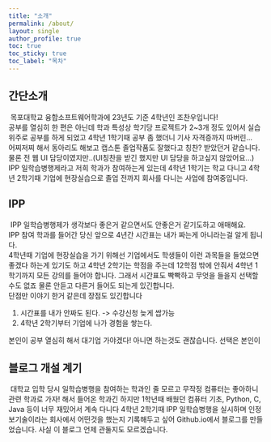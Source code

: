 ```yaml
---
title: "소개"
permalink: /about/
layout: single
author_profile: true
toc: true
toc_sticky: true
toc_label: "목차"
---
```

## 간단소개
&nbsp;목포대학교 융합소프트웨어학과에 23년도 기준 4학년인 조찬우입니다!  
공부를 열심히 한 편은 아닌데 학과 특성상 학기당 프로젝트가 2~3개 정도 있어서 실습 위주로 공부를 하게 되었고 4학년 1학기때 공부 좀 했더니 기사 자격증까지 따버린...  
어찌저찌 해서 동아리도 해보고 캡스톤 졸업작품도 잘했다고 칭찬? 받았던거 같습니다. 물론 전 웹 UI 담당이였지만..(UI칭찬을 받긴 했지만 UI 담당을 하고싶지 않았어요...)  
IPP 일학습병행제라고 저희 학과가 참여하는게 있는데 4학년 1학기는 학교 다니고 4학년 2학기때 기업에 현장실습으로 졸업 전까지 회사를 다니는 사업에 참여중입니다.

## IPP
&nbsp;IPP 일학습병행제가 생각보다 좋은거 같으면서도 안좋은거 같기도하고 애매해요.  
IPP 참여 학과를 들어간 당신 앞으로 4년간 시간표는 내가 짜는게 아니라는걸 알게 됩니다.  
4학년때 기업에 현장실습을 가기 위해선 기업에서도 학생들이 이런 과목들을 들었으면 좋겠다 하는게 있기도 하고 4학년 2학기는 학점을 주는데 12학점 밖에 안줘서 4학년 1학기까지 모든 강의를 들어야 합니다. 그래서 시간표도 빡빡하고 무엇을 들을지 선택할 수도 없죠 물론 안듣고 다른거 들어도 되는게 있긴합니다.  
단점만 이야기 한거 같은데 장점도 있긴합니다

1. 시간표를 내가 안짜도 된다. -> 수강신청 늦게 쌉가능
2. 4학년 2학기부터 기업에 나가 경험을 쌓는다.  

본인이 공부 열심히 해서 대기업 가야겠다! 아니면 하는것도 괜찮습니다. 선택은 본인이

## 블로그 개설 계기
&nbsp;대학교 입학 당시 일학습병행을 참여하는 학과인 줄 모르고 무작정 컴퓨터는 좋아하니 관련 학과로 가자! 해서 들어온 학과긴 하지만 1학년때 배웠던 컴퓨터 기초, Python, C, Java 등이 너무 재밌어서 계속 다니다 4학년 2학기때 IPP 일학습병행을 실시하며 인정보기술이라는 회사에서 어떤것을 했는지 기록해두고 싶어 Github.io에서 블로그를 만들었습니다. 사실 이 블로그 언제 관둘지도 모르겠습니다.